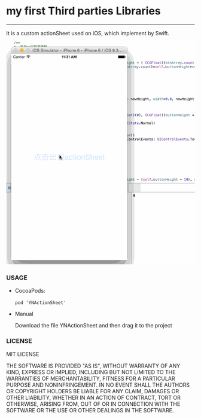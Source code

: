 # my first Third parties Libraries

***

It is a custom actionSheet used on iOS, which implement by Swift.  

 ![YNActionSheet.gif](/Resource/YNActionSheet.gif)


### USAGE

 - CocoaPods:

 	` pod 'YNActionSheet' `

 - Manual

 	 Download the file YNActionSheet and then drag it to the project


### LICENSE 

 MIT LICENSE

 THE SOFTWARE IS PROVIDED "AS IS", WITHOUT WARRANTY OF ANY KIND, EXPRESS OR
 IMPLIED, INCLUDING BUT NOT LIMITED TO THE WARRANTIES OF MERCHANTABILITY,
 FITNESS FOR A PARTICULAR PURPOSE AND NONINFRINGEMENT. IN NO EVENT SHALL THE
 AUTHORS OR COPYRIGHT HOLDERS BE LIABLE FOR ANY CLAIM, DAMAGES OR OTHER
 LIABILITY, WHETHER IN AN ACTION OF CONTRACT, TORT OR OTHERWISE, ARISING FROM,
 OUT OF OR IN CONNECTION WITH THE SOFTWARE OR THE USE OR OTHER DEALINGS IN
 THE SOFTWARE.